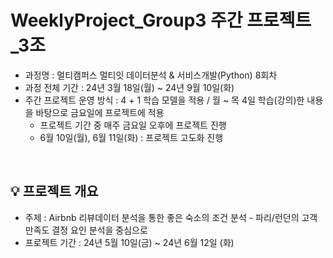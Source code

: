 # WeeklyProject_Group3 주간 프로젝트_3조

- 과정명 : 멀티캠퍼스 멀티잇 데이터분석 & 서비스개발(Python) 8회차
- 과정 전체 기간 : 24년 3월 18일(월) ~ 24년 9월 10일(화)
- 주간 프로젝트 운영 방식 : 4 + 1 학습 모델을 적용 / 월 ~ 목 4일 학습(강의)한 내용을 바탕으로 금요일에 프로젝트에 적용
  + 프로젝트 기간 중 매주 금요일 오후에 프로젝트 진행
  + 6월 10일(월), 6월 11일(화) : 프로젝트 고도화 진행

<br />

## 💡 프로젝트 개요 
- 주제 : Airbnb 리뷰데이터 분석을 통한 좋은 숙소의 조건 분석 - 파리/런던의 고객 만족도 결정 요인 분석을 중심으로
- 프로젝트 기간 : 24년 5월 10일(금) ~ 24년 6월 12일 (화)
